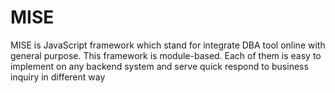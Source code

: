 # MISE
MISE is JavaScript framework which stand for integrate DBA tool online with general purpose. This framework is module-based. Each of them is easy to implement on any backend system and serve quick respond to business inquiry in different way
